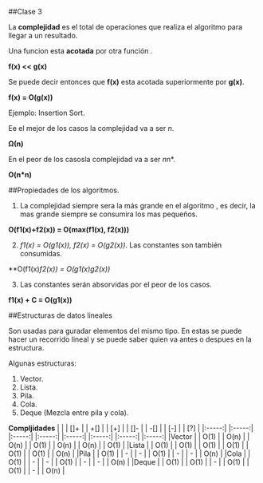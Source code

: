 ##Clase 3

La **complejidad** es el total de operaciones que realiza el algoritmo para llegar
a un resultado.

Una funcion esta **acotada** por otra función .

**f(x) << g(x)**

Se puede decir entonces que **f(x)** esta acotada superiormente por **g(x)**.

**f(x) = O(g(x))**

Ejemplo: Insertion Sort.

Ee el mejor de los casos la complejidad va a ser *n*.

**Ω(n)**

En el peor de los casosla complejidad va a ser *n*n*.

**O(n*n)**

##Propiedades de los algoritmos.

1. La complejidad siempre sera la más grande en el algoritmo , es decir, la mas
grande siempre se consumira los mas pequeños.

**O(f1(x)+f2(x)) = O(max(f1(x), f2(x)))**

2. *f1(x) = O(g1(x)), f2(x) = O(g2(x))*. Las constantes son también consumidas.

**O(f1(x)*f2(x)) = O(g1(x)*g2(x))**

3. Las constantes serán absorvidas por el peor de los casos.

**f1(x) + C = O(g1(x))**

##Estructuras de datos lineales

Son usadas para guradar elementos del mismo tipo. En estas se puede hacer un recorrido
lineal y se puede saber quien va antes o despues en la estructura.

Algunas estructuras:

1. Vector.
2. Lista.
3. Pila.
4. Cola.
5. Deque (Mezcla entre pila y cola).

**Compljidades**
|       | |  []+  | |  +[]  | |  [+]  | |  []-  | |  -[]  | |  [-]  | |  [?]  |
|:-----:| |:-----:| |:-----:| |:-----:| |:-----:| |:-----:| |:-----:| |:-----:|
|Vector | | O(1)  | | O(n)  | | O(n)  | | O(1)  | | O(n)  | | O(n)  | | O(1)  |
|Lista  | | O(1)  | | O(1)  | | O(1)  | | O(1)  | | O(1)  | | O(1)  | | O(n)  |
|Pila   | | O(1)  | |   -   | |   -   | | O(1)  | |   -   | |   -   | | O(n)  |
|Cola   | | O(1)  | |   -   | |   -   | | O(1)  | |   -   | |   -   | | O(n)  |
|Deque  | | O(1)  | | O(1)  | |   -   | | O(1)  | | O(1)  | |   -   | | O(n)  |
